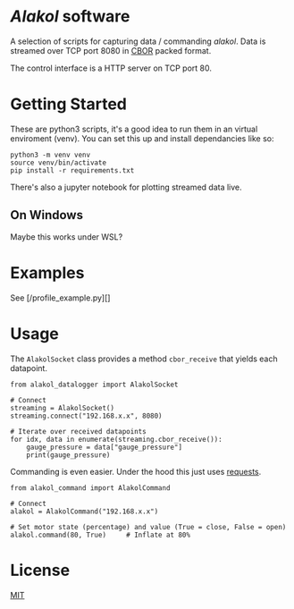 _Alakol_ software
======

A selection of scripts for capturing data / commanding _alakol_. Data is
streamed over TCP port 8080 in [CBOR](https://cbor.io/) packed format.

The control interface is a HTTP server on TCP port 80.

# Getting Started

These are python3 scripts, it's a good idea to run them in an virtual
enviroment (venv). You can set this up and install dependancies like so:

```
python3 -m venv venv
source venv/bin/activate
pip install -r requirements.txt
```

There's also a jupyter notebook for plotting streamed data live.

## On Windows

Maybe this works under WSL?

# Examples

See [/profile_example.py][]

# Usage

The `AlakolSocket` class provides a method `cbor_receive` that yields each
datapoint.

```python3
from alakol_datalogger import AlakolSocket

# Connect
streaming = AlakolSocket()
streaming.connect("192.168.x.x", 8080)

# Iterate over received datapoints
for idx, data in enumerate(streaming.cbor_receive()):
    gauge_pressure = data["gauge_pressure"]
    print(gauge_pressure)
```

Commanding is even easier. Under the hood this just uses [requests](https://requests.readthedocs.io/).

```python3
from alakol_command import AlakolCommand

# Connect
alakol = AlakolCommand("192.168.x.x")

# Set motor state (percentage) and value (True = close, False = open)
alakol.command(80, True)     # Inflate at 80%
```

# License

[MIT](LICENSE.md)
